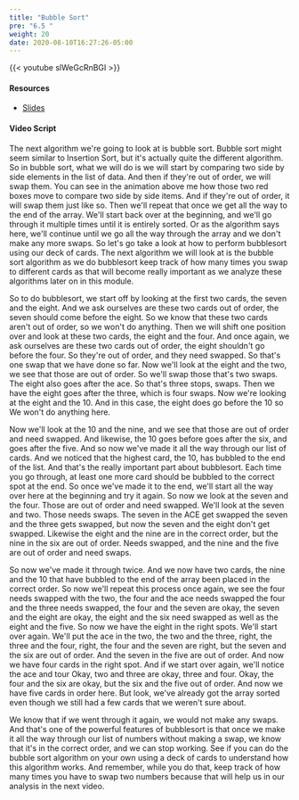 ```yaml
---
title: "Bubble Sort"
pre: "6.5 "
weight: 20
date: 2020-08-10T16:27:26-05:00
---
```


{{< youtube slWeGcRnBGI >}}

<!-- old 1RlwugeE4Dw -->

#### Resources

* [Slides](slides/6-Algorithms.pdf)

#### Video Script

The next algorithm we're going to look at is bubble sort. Bubble sort might seem similar to Insertion Sort, but it's actually quite the different algorithm. So in bubble sort, what we will do is we will start by comparing two side by side elements in the list of data. And then if they're out of order, we will swap them. You can see in the animation above me how those two red boxes move to compare two side by side items. And if they're out of order, it will swap them just like so. Then we'll repeat that once we get all the way to the end of the array. We'll start back over at the beginning, and we'll go through it multiple times until it is entirely sorted. Or as the algorithm says here, we'll continue until we go all the way through the array and we don't make any more swaps. So let's go take a look at how to perform bubblesort using our deck of cards. The next algorithm we will look at is the bubble sort algorithm as we do bubblesort keep track of how many times you swap to different cards as that will become really important as we analyze these algorithms later on in this module. 

So to do bubblesort, we start off by looking at the first two cards, the seven and the eight. And we ask ourselves are these two cards out of order, the seven should come before the eight. So we know that these two cards aren't out of order, so we won't do anything. Then we will shift one position over and look at these two cards, the eight and the four. And once again, we ask ourselves are these two cards out of order, the eight shouldn't go before the four. So they're out of order, and they need swapped. So that's one swap that we have done so far. Now we'll look at the eight and the two, we see that those are out of order. So we'll swap those that's two swaps. The eight also goes after the ace. So that's three stops, swaps. Then we have the eight goes after the three, which is four swaps. Now we're looking at the eight and the 10. And in this case, the eight does go before the 10 so We won't do anything here. 

Now we'll look at the 10 and the nine, and we see that those are out of order and need swapped. And likewise, the 10 goes before goes after the six, and goes after the five. And so now we've made it all the way through our list of cards. And we noticed that the highest card, the 10, has bubbled to the end of the list. And that's the really important part about bubblesort. Each time you go through, at least one more card should be bubbled to the correct spot at the end. So once we've made it to the end, we'll start all the way over here at the beginning and try it again. So now we look at the seven and the four. Those are out of order and need swapped. We'll look at the seven and two. Those needs swaps. The seven in the ACE get swapped the seven and the three gets swapped, but now the seven and the eight don't get swapped. Likewise the eight and the nine are in the correct order, but the nine in the six are out of order. Needs swapped, and the nine and the five are out of order and need swaps. 

So now we've made it through twice. And we now have two cards, the nine and the 10 that have bubbled to the end of the array been placed in the correct order. So now we'll repeat this process once again, we see the four needs swapped with the two, the four and the ace needs swapped the four and the three needs swapped, the four and the seven are okay, the seven and the eight are okay, the eight and the six need swapped as well as the eight and the five. So now we have the eight in the right spots. We'll start over again. We'll put the ace in the two, the two and the three, right, the three and the four, right, the four and the seven are right, but the seven and the six are out of order. And the seven in the five are out of order. And now we have four cards in the right spot. And if we start over again, we'll notice the ace and tour Okay, two and three are okay, three and four. Okay, the four and the six are okay, but the six and the five out of order. And now we have five cards in order here. But look, we've already got the array sorted even though we still had a few cards that we weren't sure about. 

We know that if we went through it again, we would not make any swaps. And that's one of the powerful features of bubblesort is that once we make it all the way through our list of numbers without making a swap, we know that it's in the correct order, and we can stop working. See if you can do the bubble sort algorithm on your own using a deck of cards to understand how this algorithm works. And remember, while you do that, keep track of how many times you have to swap two numbers because that will help us in our analysis in the next video.